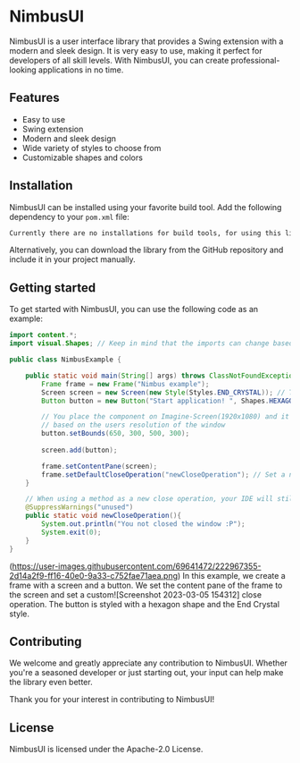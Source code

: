# NimbusUI

NimbusUI is a user interface library that provides a Swing extension with a modern and sleek design. It is very easy to use, making it perfect for developers of all skill levels. With NimbusUI, you can create professional-looking applications in no time.

## Features

- Easy to use
- Swing extension
- Modern and sleek design
- Wide variety of styles to choose from
- Customizable shapes and colors

## Installation

NimbusUI can be installed using your favorite build tool. Add the following dependency to your `pom.xml` file:

```xml
Currently there are no installations for build tools, for using this lib you need to install the jar and smash into ur project
```
Alternatively, you can download the library from the GitHub repository and include it in your project manually.

## Getting started
To get started with NimbusUI, you can use the following code as an example:

```java
import content.*;
import visual.Shapes; // Keep in mind that the imports can change based on the version and build tool

public class NimbusExample {

    public static void main(String[] args) throws ClassNotFoundException, NoSuchMethodException {
        Frame frame = new Frame("Nimbus example");
        Screen screen = new Screen(new Style(Styles.END_CRYSTAL)); // There are many possible Styles you can choose
        Button button = new Button("Start application! ", Shapes.HEXAGON); // There are many shapes you can choose

        // You place the component on Imagine-Screen(1920x1080) and it will automatically resize
        // based on the users resolution of the window
        button.setBounds(650, 300, 500, 300);
        
        screen.add(button);

        frame.setContentPane(screen);
        frame.setDefaultCloseOperation("newCloseOperation"); // Set a new close operation when pressing close button
    }

    // When using a method as a new close operation, your IDE will still think that this method is unused
    @SuppressWarnings("unused")
    public static void newCloseOperation(){
        System.out.println("You not closed the window :P");
        System.exit(0);
    }
}
```
(https://user-images.githubusercontent.com/69641472/222967355-2d14a2f9-ff16-40e0-9a33-c752fae71aea.png)
In this example, we create a frame with a screen and a button. We set the content pane of the frame to the screen and set a custom![Screenshot 2023-03-05 154312]
close operation. The button is styled with a hexagon shape and the End Crystal style.

## Contributing
We welcome and greatly appreciate any contribution to NimbusUI. Whether you're a seasoned developer or just starting out, your input can help make the library even better.

Thank you for your interest in contributing to NimbusUI!

## License
NimbusUI is licensed under the Apache-2.0 License.
